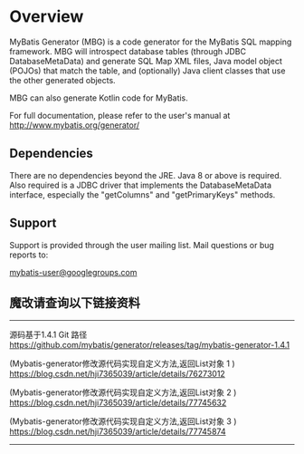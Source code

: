 # Overview

MyBatis Generator (MBG) is a code generator for the MyBatis SQL
mapping framework.  MBG will introspect database tables (through JDBC
DatabaseMetaData) and generate SQL Map XML files, Java model object (POJOs)
that match the table, and (optionally) Java client classes that use the other
generated objects.

MBG can also generate Kotlin code for MyBatis.

For full documentation, please refer to the user's manual at http://www.mybatis.org/generator/

## Dependencies

There are no dependencies beyond the JRE.  Java 8 or above is required.
Also required is a JDBC driver that implements the DatabaseMetaData interface,
especially the "getColumns" and "getPrimaryKeys" methods.

## Support

Support is provided through the user mailing list.  Mail
questions or bug reports to:

  mybatis-user@googlegroups.com

## 魔改请查询以下链接资料
---
源码基于1.4.1 Git 路径   https://github.com/mybatis/generator/releases/tag/mybatis-generator-1.4.1

(Mybatis-generator修改源代码实现自定义方法,返回List对象 1 ) https://blog.csdn.net/hji7365039/article/details/76273012

(Mybatis-generator修改源代码实现自定义方法,返回List对象 2 ) https://blog.csdn.net/hji7365039/article/details/77745632

(Mybatis-generator修改源代码实现自定义方法,返回List对象 3 ) https://blog.csdn.net/hji7365039/article/details/77745874

---
